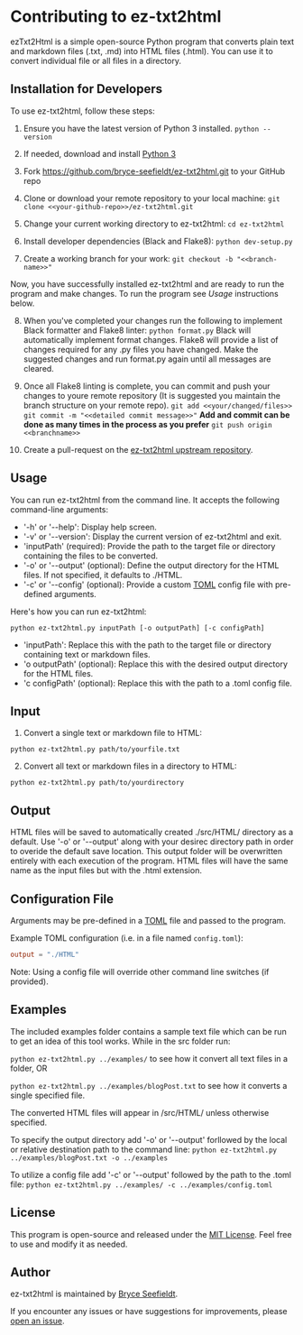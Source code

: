 # Contributing to ez-txt2html

ezTxt2Html is a simple open-source Python program that converts plain text and markdown files (.txt, .md) into HTML files (.html). You can use it to convert individual file or all files in a directory.


## Installation for Developers

To use ez-txt2html, follow these steps:

1. Ensure you have the latest version of Python 3 installed.
`python --version`

2. If needed, download and install [Python 3](https://www.python.org/downloads/)

3. Fork https://github.com/bryce-seefieldt/ez-txt2html.git to your GitHub repo

4. Clone or download your remote repository to your local machine:
`git clone <<your-github-repo>>/ez-txt2html.git`

5. Change your current working directory to ez-txt2html:
`cd ez-txt2html`

6. Install developer dependencies (Black and Flake8):
`python dev-setup.py`

7. Create a working branch for your work:
`git checkout -b "<<branch-name>>"`

Now, you have successfully installed ez-txt2html and are ready to run the program and make changes.
To run the program see *Usage* instructions below.

8. When you've completed your changes run the following to implement Black formatter and Flake8 linter:
`python format.py`
Black will automatically implement format changes.
Flake8 will provide a list of changes required for any .py files you have changed.
Make the suggested changes and run format.py again until all messages are cleared.

9. Once all Flake8 linting is complete, you can commit and push your changes to youre remote repository (It is suggested you maintain the branch structure on your remote repo).
`git add <<your/changed/files>>`
`git commit -m "<<detailed commit message>>"`
**Add and commit can be done as many times in the process as you prefer**
`git push origin <<branchname>>`

10. Create a pull-request on the [ez-txt2html upstream repository](https://github.com/bryce-seefieldt/ez-txt2html.git).


## Usage

You can run ez-txt2html from the command line. It accepts the following command-line arguments:

- '-h' or '--help': Display help screen.
- '-v' or '--version': Display the current version of ez-txt2html and exit.
- 'inputPath' (required): Provide the path to the target file or directory containing the files to be converted.
- '-o' or '--output' (optional): Define the output directory for the HTML files. If not specified, it defaults to ./HTML.
- '-c' or '--config' (optional): Provide a custom [TOML](https://toml.io/en/) config file with pre-defined arguments.

Here's how you can run ez-txt2html:

`python ez-txt2html.py inputPath [-o outputPath] [-c configPath]`

- 'inputPath': Replace this with the path to the target file or directory containing text or markdown files.
- 'o outputPath' (optional): Replace this with the desired output directory for the HTML files.
- 'c configPath' (optional): Replace this with the path to a .toml config file.

## Input

1. Convert a single text or markdown file to HTML:

`python ez-txt2html.py path/to/yourfile.txt`

2. Convert all text or markdown files in a directory to HTML:

`python ez-txt2html.py path/to/yourdirectory`

## Output

HTML files will be saved to automatically created ./src/HTML/ directory as a default. Use '-o' or '--output' along with your desirec directory path in order to overide the default save location. This output folder will be overwritten entirely with each execution of the program.
HTML files will have the same name as the input files but with the .html extension.

## Configuration File

Arguments may be pre-defined in a [TOML](https://toml.io/en/) file and passed to the program.

Example TOML configuration (i.e. in a file named `config.toml`):

```toml
output = "./HTML"
```

Note: Using a config file will override other command line switches (if provided).

## Examples 
The included examples folder contains a sample text file which can be run to get an idea of this tool works.  While in the src folder run:

`python ez-txt2html.py ../examples/` to see how it convert all text files in a folder, OR 

`python ez-txt2html.py ../examples/blogPost.txt` to see how it converts a single specified file.

The converted HTML files will appear in /src/HTML/ unless otherwise specified. 

To specify the output directory add '-o' or '--output' forllowed by the local or relative destination path to the command line:
`python ez-txt2html.py ../examples/blogPost.txt -o ../examples`

To utilize a config file add '-c' or '--output' followed by the path to the .toml file: `python ez-txt2html.py ../examples/ -c ../examples/config.toml`


## License

This program is open-source and released under the [MIT License](https://opensource.org/license/mit). Feel free to use and modify it as needed.

## Author

ez-txt2html is maintained by [Bryce Seefieldt](https://github.com/bryce-seefieldt/).

If you encounter any issues or have suggestions for improvements, please [open an issue](https://github.com/bryce-seefieldt/ez-txt2html/issues).


